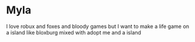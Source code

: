 # Myla
I love robux and foxes and bloody games but I want to make a life game on a island like bloxburg mixed with adopt me and a island
